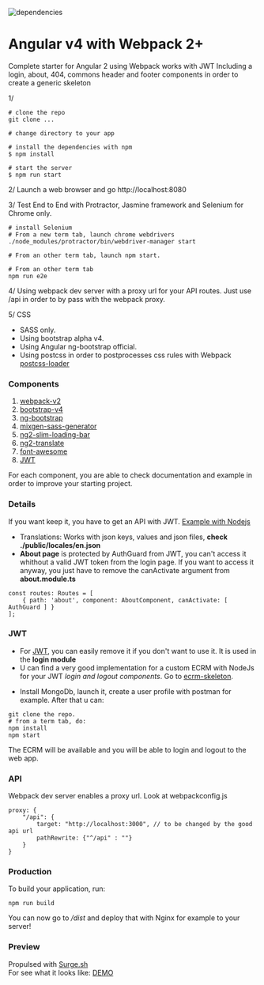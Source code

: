 ![dependencies](https://david-dm.org/JunkyDeLuxe/angular4-starter.svg)

# Angular v4 with Webpack 2+

Complete starter for Angular 2 using Webpack works with JWT
Including a login, about, 404, commons header and footer components in order to create a generic skeleton

1/
```
# clone the repo
git clone ...

# change directory to your app

# install the dependencies with npm
$ npm install

# start the server
$ npm run start
```

2/
Launch a web browser and go http://localhost:8080

3/
Test End to End with Protractor, Jasmine framework and Selenium for Chrome only.
```
# install Selenium
# From a new term tab, launch chrome webdrivers
./node_modules/protractor/bin/webdriver-manager start

# From an other term tab, launch npm start.

# From an other term tab
npm run e2e
```

4/ Using webpack dev server with a proxy url for your API routes.
Just use /api in order to by pass with the webpack proxy.

5/ CSS
* SASS only.
* Using bootstrap alpha v4.
* Using Angular ng-bootstrap official.
* Using postcss in order to postprocesses css rules with Webpack [postcss-loader](https://github.com/postcss/postcss-loader)

### Components
1. [webpack-v2](https://webpack.js.org/configuration/)
2. [bootstrap-v4](https://github.com/twbs/bootstrap/tree/v4-dev)
3. [ng-bootstrap](https://github.com/ng-bootstrap/ng-bootstrap)
4. [mixgen-sass-generator](https://github.com/neo9/mixgen)
5. [ng2-slim-loading-bar](https://github.com/akserg/ng2-slim-loading-bar)
6. [ng2-translate](https://github.com/ngx-translate/core)
7. [font-awesome](https://github.com/FortAwesome/Font-Awesome)
8. [JWT](https://github.com/auth0/angular2-jwt)

For each component, you are able to check documentation and example in order to improve your starting project.

### Details
If you want keep it, you have to get an API with JWT.
[Example with Nodejs](https://github.com/auth0/node-jsonwebtoken)
* Translations: Works with json keys, values and json files, **check ./public/locales/en.json**
* **About page** is protected by AuthGuard from JWT, you can't access it whithout a valid JWT token from the login page. 
If you want to access it anyway, you just have to remove the canActivate argument from **about.module.ts**

```
const routes: Routes = [
	{ path: 'about', component: AboutComponent, canActivate: [ AuthGuard ] }
];
```

### JWT
* For [JWT](https://github.com/auth0/angular2-jwt), you can easily remove it if you don't want to use it.
It is used in the **login module**
* U can find a very good implementation for a custom ECRM with NodeJs for your JWT *login and logout components*. Go to [ecrm-skeleton](https://github.com/underscorenico/skeleton-ecrm-nodejs).
- Install MongoDb, launch it, create a user profile with postman for example. After that u can:

```
git clone the repo.
# from a term tab, do:
npm install
npm start
```
The ECRM will be available and you will be able to login and logout to the web app.

### API
Webpack dev server enables a proxy url. Look at webpackconfig.js
```
proxy: {
    "/api": {
        target: "http://localhost:3000", // to be changed by the good api url
        pathRewrite: {"^/api" : ""}
    }
}
```

### Production
To build your application, run:
```
npm run build
```
You can now go to */dist* and deploy that with Nginx for example to your server!

### Preview
Propulsed with [Surge.sh](http://surge.sh/)\
For see what it looks like:
[DEMO](http://angular-skeleton.surge.sh)
